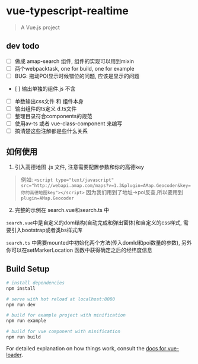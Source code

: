 # vue-typescript-realtime

> A Vue.js project

## dev todo
- [ ] 做成 amap-search 组件, 组件的实现可以用到mixin
- [ ] 两个webpacktask, one for build, one for example
- [ ] BUG: 拖动POI显示时候错位的问题, 应该是显示的问题
- [ ] 输出单独的组件.js 不含
- [ ] 单数输出css文件 和 组件本身
- [ ] 输出组件的ts定义 d.ts文件
- [ ] 整理目录符合components的规范
- [ ] 使用av-ts 或者 vue-class-component 来编写
- [ ] 搞清楚这些注解都是些什么关系

## 如何使用

1. 引入高德地图 .js 文件, 注意需要配置参数和你的高德key
> 例如: `<script type="text/javascript" src="http://webapi.amap.com/maps?v=1.3&plugin=AMap.Geocoder&key=你的高德地图key"></script>`
因为我们用到了地址->poi反查,所以要用到`plugin=AMap.Geocoder` 

2. 完整的示例在 search.vue和search.ts 中

`search.vue`中是自定义的dom结构(自动完成和弹出窗体)和自定义的css样式, 需要引入bootstrap或者类bs样式库

`search.ts` 中需要mounted中初始化两个方法(传入domId和poi数量的参数), 另外你可以在setMarkerLocation 函数中获得确定之后的经纬度信息

## Build Setup

``` bash
# install dependencies
npm install

# serve with hot reload at localhost:8080
npm run dev

# build for example project with minification
npm run example

# build for vue component with minification
npm run build

```

For detailed explanation on how things work, consult the [docs for vue-loader](http://vuejs.github.io/vue-loader).
